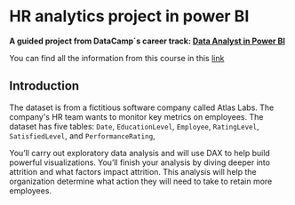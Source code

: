 # HR analytics project in power BI

**A guided project from DataCamp´s career track: [Data Analyst in Power BI](https://app.datacamp.com/learn/career-tracks/data-analyst-in-power-bi)**

You can find all the information from this course in this [link](https://app.datacamp.com/learn/courses/case-study-hr-analytics-in-power-bi)

## Introduction 
The dataset is from a fictitious software company called Atlas Labs. The company's HR team wants to monitor key metrics on employees. The dataset has five tables: `Date`, `EducationLevel`, `Employee`, `RatingLevel`, `SatisfiedLevel`, and `PerformanceRating`, 

You’ll carry out exploratory data analysis and will use DAX to help build powerful visualizations. You’ll finish your analysis by diving deeper into attrition and what factors impact attrition. This analysis will help the organization determine what action they will need to take to retain more employees.
